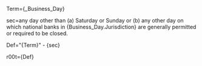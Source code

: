 Term={_Business_Day}

sec=any day other than (a) Saturday or Sunday or (b) any other day on which national banks in {Business_Day.Jurisdiction} are generally permitted or required to be closed.

Def="{Term}" - {sec}

r00t={Def}

